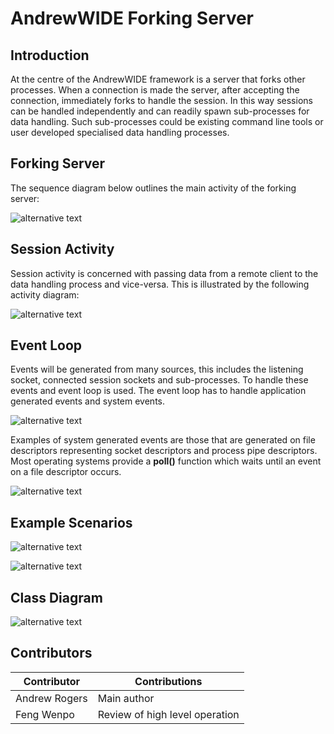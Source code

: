 # AndrewWIDE Forking Server

## Introduction
At the centre of the AndrewWIDE framework is a server that forks other processes. When a connection is made the server, after accepting the connection, immediately forks to handle the session. In this way sessions can be handled independently and can readily spawn sub-processes for data handling. Such sub-processes could be existing command line tools or user developed specialised data handling processes.

## Forking Server

The sequence diagram below outlines the main activity of the forking server:

![alternative text](http://www.plantuml.com/plantuml/proxy?src=https://github.com/andrew-rogers/AndrewWIDE/raw/master/doc/forkingserver_sd.puml)

## Session Activity 

Session activity is concerned with passing data from a remote client to the data handling process and vice-versa. This is illustrated by the following activity diagram: 

![alternative text](http://www.plantuml.com/plantuml/proxy?src=https://github.com/andrew-rogers/AndrewWIDE/raw/master/doc/process_session_ad.puml)

## Event Loop

Events will be generated from many sources, this includes the listening socket, connected session sockets and sub-processes. To handle these events and event loop is used. The event loop has to handle application generated events and system events.

![alternative text](http://www.plantuml.com/plantuml/proxy?src=https://github.com/andrew-rogers/AndrewWIDE/raw/master/doc/eventloop_ad.puml)

Examples of system generated events are those that are generated on file descriptors representing socket descriptors and process pipe descriptors. Most operating systems provide a __poll()__ function which waits until an event on a file descriptor occurs.

![alternative text](http://www.plantuml.com/plantuml/proxy?src=https://github.com/andrew-rogers/AndrewWIDE/raw/master/doc/poll_ad.puml)

## Example Scenarios

![alternative text](http://www.plantuml.com/plantuml/proxy?src=https://github.com/andrew-rogers/AndrewWIDE/raw/master/doc/read_event_sd.puml)

![alternative text](http://www.plantuml.com/plantuml/proxy?src=https://github.com/andrew-rogers/AndrewWIDE/raw/master/doc/read_write_sd.puml)

## Class Diagram

![alternative text](http://www.plantuml.com/plantuml/proxy?src=https://github.com/andrew-rogers/AndrewWIDE/raw/master/doc/class_diagram.puml?v=3)

## Contributors

| Contributor   | Contributions                  |
| ------------- | ------------------------------ |
| Andrew Rogers | Main author                    |
| Feng Wenpo    | Review of high level operation |

